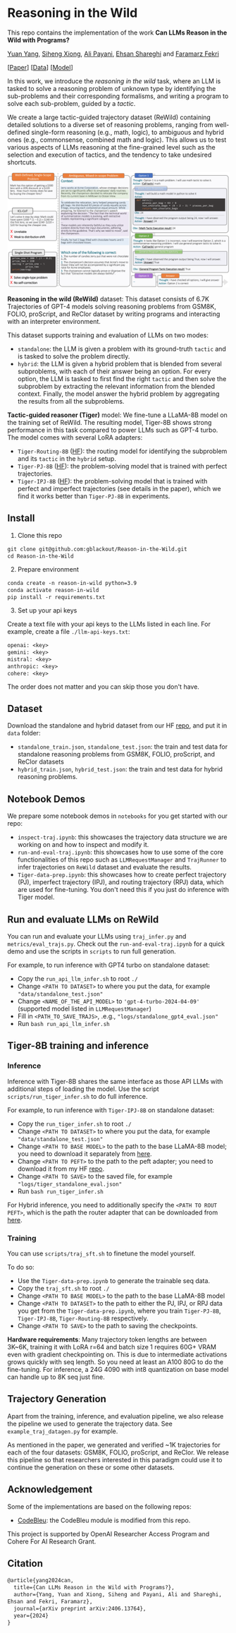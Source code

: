 # Reasoning in the Wild

This repo contains the implementation of the work 
**Can LLMs Reason in the Wild with Programs?**

[Yuan Yang](https://gblackout.github.io/), [Siheng Xiong](https://dblp.org/pid/277/4221.html), [Ali Payani](https://scholar.google.com/citations?user=9rHwD8wAAAAJ&hl=en), [Ehsan Shareghi](https://eehsan.github.io/) and [Faramarz Fekri](https://fekri.ece.gatech.edu/)

[[Paper](https://arxiv.org/abs/2406.13764)] [[Data](https://huggingface.co/datasets/yuan-yang/ReWild)] [[Model](https://huggingface.co/yuan-yang)]

In this work, we introduce the *reasoning in the wild* task, where an LLM is tasked
to solve a reasoning problem of unknown type
by identifying the sub-problems and their corresponding formalisms,  and writing a program
to solve each sub-problem, guided by a *tactic*.

We create a large tactic-guided trajectory dataset (ReWild) containing detailed solutions to a diverse set of reasoning 
problems, ranging from well-defined single-form reasoning (e.g., math, logic), to ambiguous and hybrid ones (e.g., 
commonsense, combined math and logic). This allows us to test various aspects of LLMs reasoning at the fine-grained 
level such as the selection and execution of tactics, and the tendency to take undesired shortcuts.

![Solving ambiguous, mixed-in-scope problem via reasoning in the wild.](framework.png)

**Reasoning in the wild (ReWild)** dataset:
This dataset consists of 6.7K Trajectories of GPT-4 models solving reasoning problems from GSM8K, FOLIO, proScript, and 
ReClor dataset by writing programs and interacting with an interpreter environment.

This dataset supports training and evaluation of LLMs on two modes:
- `standalone`: the LLM is given a problem with its ground-truth `tactic` and is tasked to solve the problem directly.
- `hybrid`: the LLM is given a hybrid problem that is blended from several subproblems, with each of their answer being
an option. For every option, the LLM is tasked to first find the right `tactic` and then solve the subproblem by
extracting the relevant information from the blended context. Finally, the model answer the hybrid problem by 
aggregating the results from all the subproblems.   


**Tactic-guided reasoner (Tiger)** model:
We fine-tune a LLaMA-8B model on the training set of ReWild. The resulting model, Tiger-8B shows strong performance 
in this task compared to power LLMs such as GPT-4 turbo.
The model comes with several LoRA adapters:
- `Tiger-Routing-8B` ([HF](https://huggingface.co/yuan-yang/Tiger-Routing-8B)): the routing model for identifying the subproblem and its `tactic` in the `hybrid` setup.
- `Tiger-PJ-8B` ([HF](https://huggingface.co/yuan-yang/Tiger-PJ-8B)): the problem-solving model that is trained with perfect trajectories.
- `Tiger-IPJ-8B` ([HF](https://huggingface.co/yuan-yang/Tiger-IPJ-8B)): the problem-solving model that is trained with perfect and imperfect trajectories (see details in the 
paper), which we find it works better than `Tiger-PJ-8B` in experiments. 


## Install

1. Clone this repo
```commandline
git clone git@github.com:gblackout/Reason-in-the-Wild.git
cd Reason-in-the-Wild
```

2. Prepare environment
```
conda create -n reason-in-wild python=3.9
conda activate reason-in-wild
pip install -r requirements.txt
```

3. Set up your api keys

Create a text file with your api keys to the LLMs listed in 
each line. For example, create a file `./llm-api-keys.txt`:
```commandline
openai: <key>
gemini: <key>
mistral: <key>
anthropic: <key>
cohere: <key>
```
The order does not matter and you can skip those you don't have.

## Dataset

Download the standalone and hybrid dataset from our HF [repo](https://huggingface.co/datasets/yuan-yang/ReWild), 
and put it in `data` folder:
- `standalone_train.json`, `standalone_test.json`: the train and test data for standalone reasoning problems from 
GSM8K, FOLIO, proScript, and ReClor datasets  
- `hybrid_train.json`, `hybrid_test.json`: the train and test data for hybrid reasoning problems.

## Notebook Demos

We prepare some notebook demos in `notebooks` for you get started with our repo:
- `inspect-traj.ipynb`: this showcases the trajectory data structure we are working on and how to inspect and modify it.
- `run-and-eval-traj.ipynb`: this showcases how to use some of the core functionalities of this repo such as 
`LLMRequestManager` and `TrajRunner` to infer trajectories on `ReWild` dataset and evaluate the results.
- `Tiger-data-prep.ipynb`: this showcases how to create perfect trajectory (PJ), imperfect trajectory (IPJ), and routing
trajectory (RPJ) data, which are used for fine-tuning. You don't need this if you just do inference with Tiger model. 

## Run and evaluate LLMs on ReWild
You can run and evaluate your LLMs using `traj_infer.py` and `metrics/eval_trajs.py`.
Check out the `run-and-eval-traj.ipynb` for a quick demo and use the scripts in `scripts` to run full generation.

For example, to run inference with GPT4 turbo on standalone dataset:
- Copy the `run_api_llm_infer.sh` to root `./`
- Change `<PATH TO DATASET>` to where you put the data, for example `"data/standalone_test.json"`
- Change `<NAME_OF_THE_API_MODEL>` to `'gpt-4-turbo-2024-04-09'` (supported model listed in `LLMRequestManager`)
- Fill in `<PATH_TO_SAVE_TRAJS>`, .e.g., `"logs/standalone_gpt4_eval.json"`
- Run `bash run_api_llm_infer.sh`

## Tiger-8B training and inference

### Inference

Inference with Tiger-8B shares the same interface as those API LLMs with additional steps of loading the model.
Use the script `scripts/run_tiger_infer.sh` to do full inference.

For example, to run inference with `Tiger-IPJ-8B` on standalone dataset:
- Copy the `run_tiger_infer.sh` to root `./`
- Change `<PATH TO DATASET>` to where you put the data, for example `"data/standalone_test.json"`
- Change `<PATH TO BASE MODEL>` to the path to the base LLaMA-8B model; you need to download it separately from
[here](https://huggingface.co/meta-llama/Meta-Llama-3-8B).
- Change `<PATH TO PEFT>` to the path to the peft adapter; you need to download it from my HF
[repo](https://huggingface.co/yuan-yang/Tiger-IPJ-8B).
- Change `<PATH TO SAVE>` to the saved file, for example `"logs/tiger_standalone_eval.json"`
- Run `bash run_tiger_infer.sh`

For Hybrid inference, you need to additionally specify the `<PATH TO ROUT PEFT>`, which is the path the router adapter
that can be downloaded from [here](https://huggingface.co/yuan-yang/Tiger-Routing-8B).


### Training

You can use `scripts/traj_sft.sh` to finetune the model yourself.

To do so:
- Use the `Tiger-data-prep.ipynb` to generate the trainable seq data.
- Copy the `traj_sft.sh` to root `./`
- Change `<PATH TO BASE MODEL>` to the path to the base LLaMA-8B model
- Change `<PATH TO DATASET>` to the path to either the PJ, IPJ, or RPJ data you get from the `Tiger-data-prep.ipynb`, 
where you train `Tiger-PJ-8B`, `Tiger-IPJ-8B`, `Tiger-Routing-8B` respectively.
- Change `<PATH TO SAVE>` to the path to saving the checkpoints.

**Hardware requirements**:
Many trajectory token lengths are between 3K~6K, training it with LoRA r=64 and batch size 1 requires 60G+ VRAM even with 
gradient checkpointing on. This is due to intermediate activations grows quickly with seq length. So you need at least 
an A100 80G to do the fine-tuning. For inference, a 24G 4090 with int8 quantization on base model can handle up to 8K
seq just fine.



## Trajectory Generation

Apart from the training, inference, and evaluation pipeline, we also release the pipeline we used to generate the
trajectory data. See `example_traj_datagen.py` for example.

As mentioned in the paper, we generated and verified ~1K trajectories for each of the four datasets:
GSM8K, FOLIO, proScript, and ReClor. We release this pipeline so that researchers interested in this paradigm could use 
it to continue the generation on these or some other datasets. 


## Acknowledgement

Some of the implementations are based on the following repos:
- [CodeBleu](https://github.com/microsoft/CodeXGLUE/blob/main/Code-Code/code-to-code-trans/CodeBLEU.MD): the CodeBleu module is modified from this repo.

This project is supported by OpenAI Researcher Access Program and Cohere For AI Research Grant.

## Citation
```commandline
@article{yang2024can,
  title={Can LLMs Reason in the Wild with Programs?},
  author={Yang, Yuan and Xiong, Siheng and Payani, Ali and Shareghi, Ehsan and Fekri, Faramarz},
  journal={arXiv preprint arXiv:2406.13764},
  year={2024}
}
```
